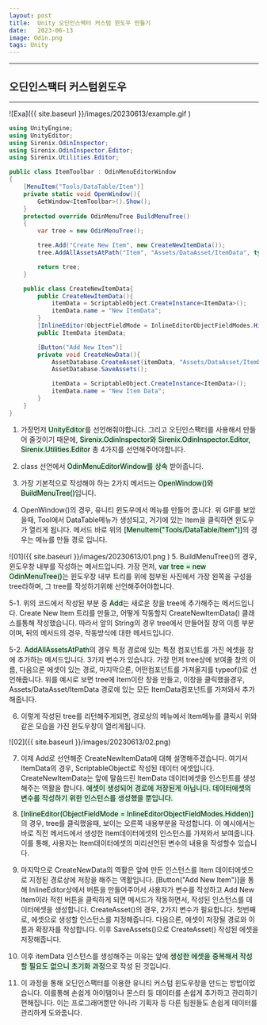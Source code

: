 ```yaml
---
layout: post
title:  Unity 오딘인스팩터 커스텀 윈도우 만들기
date:   2023-06-13
image: Odin.png
tags: Unity
---
```


---
## 오딘인스팩터 커스텀윈도우
---



![Exa]({{ site.baseurl }}/images/20230613/example.gif )

```c#
using UnityEngine;
using UnityEditor;
using Sirenix.OdinInspector;
using Sirenix.OdinInspector.Editor;
using Sirenix.Utilities.Editor;

public class ItemToolbar : OdinMenuEditorWindow
{
    [MenuItem("Tools/DataTable/Item")]
    private static void OpenWindow(){
        GetWindow<ItemToolbar>().Show();
    }
    protected override OdinMenuTree BuildMenuTree()
    {
        var tree = new OdinMenuTree();

        tree.Add("Create New Item", new CreateNewItemData());
        tree.AddAllAssetsAtPath("Item", "Assets/DataAsset/ItemData", typeof(ItemData));

        return tree;
    }

    public class CreateNewItemData{
        public CreateNewItemData(){
            itemData = ScriptableObject.CreateInstance<ItemData>(); 
            itemData.name = "New ItemData";
        }
        [InlineEditor(ObjectFieldMode = InlineEditorObjectFieldModes.Hidden)]
        public ItemData itemData;

        [Button("Add New Item")]
        private void CreateNewData(){
            AssetDatabase.CreateAsset(itemData, "Assets/DataAsset/ItemData/" + itemData.name + ".asset");
            AssetDatabase.SaveAssets();

            itemData = ScriptableObject.CreateInstance<ItemData>(); 
            itemData.name = "New Item Data";
        }
    }
}
```

1. 가장먼저 <mark style='background-color: #dcffe4'>UnityEditor</mark>를 선언해줘야합니다. 그리고 오딘인스팩터를 사용해서 만들어 줄것이기 때문에, <mark style='background-color: #dcffe4'>Sirenix.OdinInspector와 Sirenix.OdinInspector.Editor, Sirenix.Utilities.Editor</mark> 총 4가지를 선언해주어야합니다.

2. class 선언에서 <mark style='background-color: #dcffe4'>OdinMenuEditorWindow를 상속</mark> 받아줍니다.

3. 가장 기본적으로 작성해야 하는 2가지 메서드는 <mark style='background-color: #dcffe4'>OpenWindow()와 BuildMenuTree()</mark>입니다.

4. OpenWindow()의 경우, 유니티 윈도우에서 메뉴를 만들어 줍니다. 위 GIF를 보았을때, Tool에서 DataTable메뉴가 생성되고, 거기에 있는 Item을 클릭하면 윈도우가 열리게 됩니다. 메서드 바로 위의 <mark style='background-color: #dcffe4'>[MenuItem("Tools/DataTable/Item")]</mark>의 경우는 메뉴를 만들 경로 입니다.

![01]({{ site.baseurl }}/images/20230613/01.png )
5. BuildMenuTree()의 경우, 윈도우창 내부를 작성하는 메서드입니다. 가장 먼저, <mark style='background-color: #dcffe4'>var tree = new OdinMenuTree()</mark>는 윈도우창 내부 트리를 위에 첨부된 사진에서 가장 왼쪽을 구성을 tree라하며, 그 tree를 작성하기위해 선언해주어야합니다. 

5-1. 위의 코드에서 작성된 부분 중 <mark style='background-color: #dcffe4'>Add</mark>는 새로운 창을 tree에 추가해주는 메서드입니다. Create New Item 트리를 만들고, 어떻게 작동할지 CreateNewItemData() 클래스를통해 작성했습니다. 따라서 앞의 String의 경우 tree에서 만들어질 창의 이름 부분이며, 뒤의 메서드의 경우, 작동방식에 대한 메서드입니다.

5-2. <mark style='background-color: #dcffe4'>AddAllAssetsAtPath</mark>의 경우 특정 경로에 있는 특정 컴포넌트를 가진 에셋을 창에 추가하는 메서드입니다. 3가지 변수가 있습니다. 가장 먼저 tree상에 보여줄 창의 이름, 다음으론 에셋이 있는 경로, 마지막으론, 어떤컴포넌트를 가져올지를 typeof()로 선언해줍니다. 위를 예시로 보면 tree에 Item이란 창을 만들고, 이창을 클릭했을경우, Assets/DataAsset/ItemData 경로에 있는 모든 ItemData컴포넌트를 가져와서 추가해줍니다.
 
6. 이렇게 작성된 tree를 리턴해주게되면, 경로상의 메뉴에서 Item메뉴를 클릭시 위와같은 모습을 가진 윈도우창이 열리게됩니다.

![02]({{ site.baseurl }}/images/20230613/02.png)

7. 이제 Add로 선언해준 CreateNewItemData에 대해 설명해주겠습니다. 여기서 ItemData의 경우, ScriptableObject로 작성된 데이터 에셋입니다. CreateNewItemData는 앞에 말씀드린 ItemData 데이터에셋을 인스턴트를 생성해주는 역활을 합니다. <mark style='background-color: #dcffe4'>에셋이 생성되어 경로에 저장된게 아닙니다. 데이터에셋의 변수를 작성하기 위한 인스턴스를 생성했을 뿐입니다.</mark>

8. <mark style='background-color: #dcffe4'>[InlineEditor(ObjectFieldMode = InlineEditorObjectFieldModes.Hidden)]</mark>의 경우, tree를 클릭했을때, 보이는 오른쪽 내용부분을 작성합니다. 이 예시에서는 바로 직전 메서드에서 생성한 Item데이터에셋의 인스턴스를 가져와서 보여줍니다. 이를 통해, 사용자는 Item데이터에셋의 미리선언된 변수의 내용을 작성할수 있습니다.

9. 마지막으로 CreateNewData의 역활은 앞에 만든 인스턴스를 Item 데이터에셋으로 지정된 경로상에 저장을 해주는 역활입니다. [Button("Add New Item")]을 통해 InlineEditor상에서 버튼을 만들어주어서 사용자가 변수를 작성하고 Add New Item이라 적힌 버튼을 클릭하게 되면 메서드가 작동하면서, 작성된 인스턴스를 데이터에셋을 생성합니다. CreateAsset()의 경우, 2가지 변수가 필요합니다. 첫번째로, 에셋으로 생성할 인스턴스를 지정해줍니다. 다음으론, 에셋이 저장될 경로와 이름과 확장자를 작성합니다. 이후 SaveAssets()으로 CreateAsset() 작성된 에셋을 저장해줍니다.

10. 이후 itemData 인스턴스를 생성해주는 이유는 앞에 <mark style='background-color: #dcffe4'>생성한 에셋을 중복해서 작성할 필요도 없으니 초기화 과정</mark>으로 작성 된 것입니다.

11. 이 과정을 통해 오딘인스팩터를 이용한 유니티 커스텀 윈도우창을 만드는 방법이었습니다. 이를통해 손쉽게 아이탬이나 몬스터 등 데이터를 손쉽게 추가하고 관리하기 편해집니다. 이는 프로그래머뿐만 아니라 기획자 등 다른 팀원들도 손쉽게 데이터를 관리하게 도와줍니다.